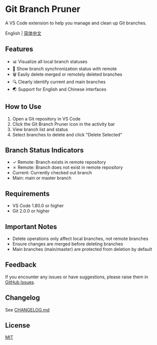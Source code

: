 # Git Branch Pruner

A VS Code extension to help you manage and clean up Git branches.

English | [简体中文](README.md)

## Features

- 📊 Visualize all local branch statuses
- 🔄 Show branch synchronization status with remote
- 🗑️ Easily delete merged or remotely deleted branches
- 🔍 Clearly identify current and main branches
- 🌏 Support for English and Chinese interfaces

## How to Use

1. Open a Git repository in VS Code
2. Click the Git Branch Pruner icon in the activity bar
3. View branch list and status
4. Select branches to delete and click "Delete Selected"

## Branch Status Indicators

- ✓ Remote: Branch exists in remote repository
- ✗ Remote: Branch does not exist in remote repository
- Current: Currently checked out branch
- Main: main or master branch

## Requirements

- VS Code 1.80.0 or higher
- Git 2.0.0 or higher

## Important Notes

- Delete operations only affect local branches, not remote branches
- Ensure changes are merged before deleting branches
- Main branches (main/master) are protected from deletion by default

## Feedback

If you encounter any issues or have suggestions, please raise them in [GitHub Issues](https://github.com/monkeykjy/git-branch-pruner/issues).

## Changelog

See [CHANGELOG.md](CHANGELOG.md)

## License

[MIT](LICENSE)
